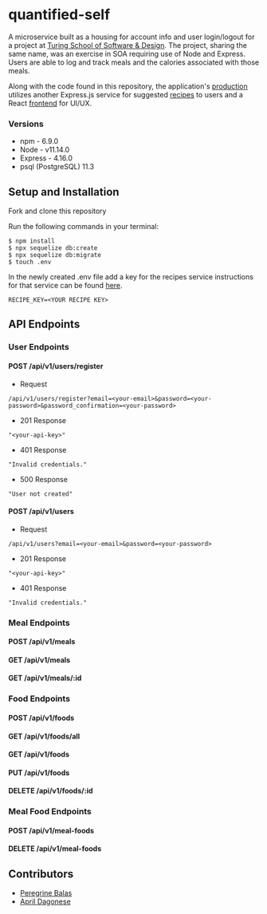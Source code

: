 # quantified-self

A microservice built as a housing for account info and user login/logout for a project at [Turing School of Software & Design](turing.io). The project, sharing the same name, was an exercise in SOA requiring use of Node and Express. Users are able to log and track meals and the calories associated with those meals.

Along with the code found in this repository, the application's [production](https://quantifiedselfapp.herokuapp.com) utilizes another Express.js service for suggested [recipes](https://github.com/aprildagonese/qs_recipe_service) to users and a React [frontend](https://github.com/aprildagonese/qs_frontend) for UI/UX.

### Versions
* npm - 6.9.0
* Node - v11.14.0
* Express - 4.16.0
* psql (PostgreSQL) 11.3

## Setup and Installation

Fork and clone this repository

Run the following commands in your terminal:
```
$ npm install
$ npx sequelize db:create
$ npx sequelize db:migrate
$ touch .env
```
In the newly created .env file add a key for the recipes service
instructions for that service can be found [here](https://github.com/aprildagonese/qs_recipe_service).
```
RECIPE_KEY=<YOUR RECIPE KEY>
```

## API Endpoints

### User Endpoints

#### POST /api/v1/users/register
* Request
```
/api/v1/users/register?email=<your-email>&password=<your-password>&password_confirmation=<your-password>
```

* 201 Response
```
"<your-api-key>"
```
* 401 Response
```
"Invalid credentials."
```
* 500 Response
```
"User not created"
```

#### POST /api/v1/users
* Request
```
/api/v1/users?email=<your-email>&password=<your-password>
```

* 201 Response
```
"<your-api-key>"
```
* 401 Response
```
"Invalid credentials."
```

### Meal Endpoints

#### POST /api/v1/meals

#### GET /api/v1/meals

#### GET /api/v1/meals/:id

### Food Endpoints

#### POST /api/v1/foods

#### GET /api/v1/foods/all

#### GET /api/v1/foods

#### PUT /api/v1/foods

#### DELETE /api/v1/foods/:id

### Meal Food Endpoints

#### POST /api/v1/meal-foods

#### DELETE /api/v1/meal-foods

## Contributors

* [Peregrine Balas](https://github.com/PeregrineReed)
* [April Dagonese](https://github.com/aprildagonese)
